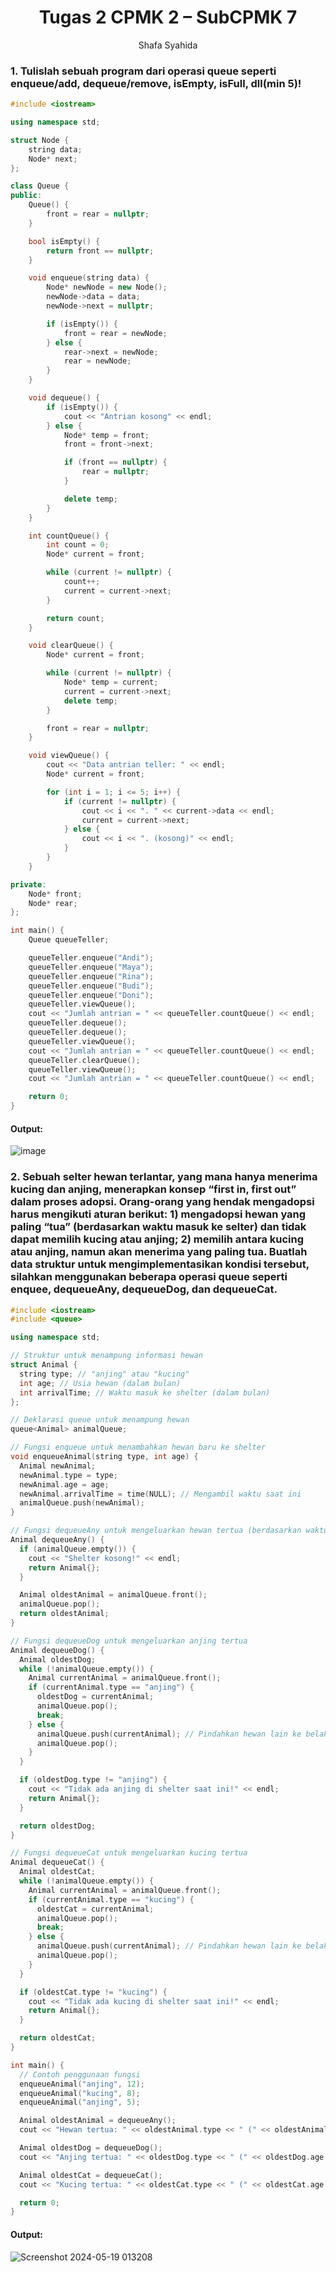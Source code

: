 # <h1 align="center">Tugas 2 CPMK 2 – SubCPMK 7 </h1>
<p align="center">Shafa Syahida</p>

### 1. Tulislah sebuah program dari operasi queue seperti enqueue/add, dequeue/remove, isEmpty, isFull, dll(min 5)! 

```C++
#include <iostream>

using namespace std;

struct Node {
    string data;
    Node* next;
};

class Queue {
public:
    Queue() {
        front = rear = nullptr;
    }

    bool isEmpty() {
        return front == nullptr;
    }

    void enqueue(string data) {
        Node* newNode = new Node();
        newNode->data = data;
        newNode->next = nullptr;

        if (isEmpty()) {
            front = rear = newNode;
        } else {
            rear->next = newNode;
            rear = newNode;
        }
    }

    void dequeue() {
        if (isEmpty()) {
            cout << "Antrian kosong" << endl;
        } else {
            Node* temp = front;
            front = front->next;

            if (front == nullptr) {
                rear = nullptr;
            }

            delete temp;
        }
    }

    int countQueue() {
        int count = 0;
        Node* current = front;

        while (current != nullptr) {
            count++;
            current = current->next;
        }

        return count;
    }

    void clearQueue() {
        Node* current = front;

        while (current != nullptr) {
            Node* temp = current;
            current = current->next;
            delete temp;
        }

        front = rear = nullptr;
    }

    void viewQueue() {
        cout << "Data antrian teller: " << endl;
        Node* current = front;

        for (int i = 1; i <= 5; i++) {
            if (current != nullptr) {
                cout << i << ". " << current->data << endl;
                current = current->next;
            } else {
                cout << i << ". (kosong)" << endl;
            }
        }
    }

private:
    Node* front;
    Node* rear;
};

int main() {
    Queue queueTeller;

    queueTeller.enqueue("Andi");
    queueTeller.enqueue("Maya");
    queueTeller.enqueue("Rina");
    queueTeller.enqueue("Budi");
    queueTeller.enqueue("Doni");
    queueTeller.viewQueue();
    cout << "Jumlah antrian = " << queueTeller.countQueue() << endl;
    queueTeller.dequeue();
    queueTeller.dequeue();
    queueTeller.viewQueue();
    cout << "Jumlah antrian = " << queueTeller.countQueue() << endl;
    queueTeller.clearQueue();
    queueTeller.viewQueue();
    cout << "Jumlah antrian = " << queueTeller.countQueue() << endl;

    return 0;
}
```
#### Output:
![image](https://github.com/shafasyahii/Algoritma-dan-Struktur-Data/assets/162096931/db9df6e7-ca5d-4cd7-ae3c-1817d551d852)

### 2. Sebuah selter hewan terlantar, yang mana hanya menerima kucing dan anjing, menerapkan konsep “first in, first out” dalam proses adopsi. Orang-orang yang hendak mengadopsi harus mengikuti aturan berikut: 1) mengadopsi hewan yang paling “tua” (berdasarkan waktu masuk ke selter) dan tidak dapat memilih kucing atau anjing; 2) memilih antara kucing atau anjing, namun akan menerima yang paling tua. Buatlah data struktur untuk mengimplementasikan kondisi tersebut, silahkan menggunakan beberapa operasi queue seperti enquee, dequeueAny, dequeueDog, dan dequeueCat.   

```C++
#include <iostream>
#include <queue>

using namespace std;

// Struktur untuk menampung informasi hewan
struct Animal {
  string type; // "anjing" atau "kucing"
  int age; // Usia hewan (dalam bulan)
  int arrivalTime; // Waktu masuk ke shelter (dalam bulan)
};

// Deklarasi queue untuk menampung hewan
queue<Animal> animalQueue;

// Fungsi enqueue untuk menambahkan hewan baru ke shelter
void enqueueAnimal(string type, int age) {
  Animal newAnimal;
  newAnimal.type = type;
  newAnimal.age = age;
  newAnimal.arrivalTime = time(NULL); // Mengambil waktu saat ini
  animalQueue.push(newAnimal);
}

// Fungsi dequeueAny untuk mengeluarkan hewan tertua (berdasarkan waktu masuk) tanpa mempertimbangkan jenis hewan
Animal dequeueAny() {
  if (animalQueue.empty()) {
    cout << "Shelter kosong!" << endl;
    return Animal{};
  }

  Animal oldestAnimal = animalQueue.front();
  animalQueue.pop();
  return oldestAnimal;
}

// Fungsi dequeueDog untuk mengeluarkan anjing tertua
Animal dequeueDog() {
  Animal oldestDog;
  while (!animalQueue.empty()) {
    Animal currentAnimal = animalQueue.front();
    if (currentAnimal.type == "anjing") {
      oldestDog = currentAnimal;
      animalQueue.pop();
      break;
    } else {
      animalQueue.push(currentAnimal); // Pindahkan hewan lain ke belakang queue
      animalQueue.pop();
    }
  }

  if (oldestDog.type != "anjing") {
    cout << "Tidak ada anjing di shelter saat ini!" << endl;
    return Animal{};
  }

  return oldestDog;
}

// Fungsi dequeueCat untuk mengeluarkan kucing tertua
Animal dequeueCat() {
  Animal oldestCat;
  while (!animalQueue.empty()) {
    Animal currentAnimal = animalQueue.front();
    if (currentAnimal.type == "kucing") {
      oldestCat = currentAnimal;
      animalQueue.pop();
      break;
    } else {
      animalQueue.push(currentAnimal); // Pindahkan hewan lain ke belakang queue
      animalQueue.pop();
    }
  }

  if (oldestCat.type != "kucing") {
    cout << "Tidak ada kucing di shelter saat ini!" << endl;
    return Animal{};
  }

  return oldestCat;
}

int main() {
  // Contoh penggunaan fungsi
  enqueueAnimal("anjing", 12);
  enqueueAnimal("kucing", 8);
  enqueueAnimal("anjing", 5);

  Animal oldestAnimal = dequeueAny();
  cout << "Hewan tertua: " << oldestAnimal.type << " (" << oldestAnimal.age << " bulan)" << endl;

  Animal oldestDog = dequeueDog();
  cout << "Anjing tertua: " << oldestDog.type << " (" << oldestDog.age << " bulan)" << endl;

  Animal oldestCat = dequeueCat();
  cout << "Kucing tertua: " << oldestCat.type << " (" << oldestCat.age << " bulan)" << endl;

  return 0;
}
```
#### Output:
![Screenshot 2024-05-19 013208](https://github.com/shafasyahii/Algoritma-dan-Struktur-Data/assets/162096931/5f0dff4b-fc97-45b8-a09c-9d2e377b37bf)
